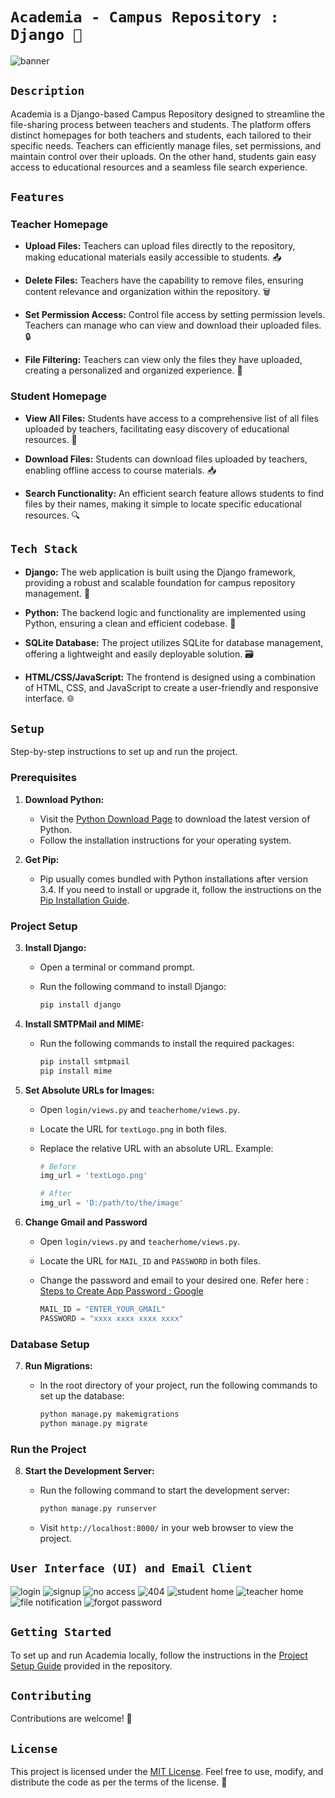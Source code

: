 # ```Academia - Campus Repository : Django 📔```

![banner](https://github.com/VishalTheHuman/Academia-Campus-Repository/assets/117697246/8409bf50-237c-4443-8eea-8af91d429926)

## ```Description```

Academia is a Django-based Campus Repository designed to streamline the file-sharing process between teachers and students. The platform offers distinct homepages for both teachers and students, each tailored to their specific needs. Teachers can efficiently manage files, set permissions, and maintain control over their uploads. On the other hand, students gain easy access to educational resources and a seamless file search experience.

## ```Features```

### Teacher Homepage

- **Upload Files:**
  Teachers can upload files directly to the repository, making educational materials easily accessible to students. 📤

- **Delete Files:**
  Teachers have the capability to remove files, ensuring content relevance and organization within the repository. 🗑️

- **Set Permission Access:**
  Control file access by setting permission levels. Teachers can manage who can view and download their uploaded files. 🔒

- **File Filtering:**
  Teachers can view only the files they have uploaded, creating a personalized and organized experience. 📂

### Student Homepage

- **View All Files:**
  Students have access to a comprehensive list of all files uploaded by teachers, facilitating easy discovery of educational resources. 👀

- **Download Files:**
  Students can download files uploaded by teachers, enabling offline access to course materials. 📥

- **Search Functionality:**
  An efficient search feature allows students to find files by their names, making it simple to locate specific educational resources. 🔍

## ```Tech Stack```

- **Django:**
  The web application is built using the Django framework, providing a robust and scalable foundation for campus repository management. 🐍

- **Python:**
  The backend logic and functionality are implemented using Python, ensuring a clean and efficient codebase. 🐍

- **SQLite Database:**
  The project utilizes SQLite for database management, offering a lightweight and easily deployable solution. 🗃️

- **HTML/CSS/JavaScript:**
  The frontend is designed using a combination of HTML, CSS, and JavaScript to create a user-friendly and responsive interface. 🌐

## ```Setup```

Step-by-step instructions to set up and run the project.

### Prerequisites

1. **Download Python:**
   - Visit the [Python Download Page](https://www.python.org/downloads/) to download the latest version of Python.
   - Follow the installation instructions for your operating system.

2. **Get Pip:**
   - Pip usually comes bundled with Python installations after version 3.4. If you need to install or upgrade it, follow the instructions on the [Pip Installation Guide](https://pip.pypa.io/en/stable/installation/).

### Project Setup

3. **Install Django:**
   - Open a terminal or command prompt.
   - Run the following command to install Django:

     ```bash
     pip install django
     ```

4. **Install SMTPMail and MIME:**
   - Run the following commands to install the required packages:

     ```bash
     pip install smtpmail
     pip install mime
     ```

5. **Set Absolute URLs for Images:**
   - Open `login/views.py` and `teacherhome/views.py`.
   - Locate the URL for `textLogo.png` in both files.
   - Replace the relative URL with an absolute URL. Example:

     ```python
     # Before
     img_url = 'textLogo.png'

     # After
     img_url = 'D:/path/to/the/image'
     ```

6. **Change Gmail and Password**
   - Open `login/views.py` and `teacherhome/views.py`.
   - Locate the URL for `MAIL_ID` and `PASSWORD` in both files.
   - Change the password and email to your desired one. Refer here : [Steps to Create App Password : Google](https://support.google.com/accounts/answer/185833?hl=en) 


     ```python
     MAIL_ID = "ENTER_YOUR_GMAIL"
     PASSWORD = "xxxx xxxx xxxx xxxx"
     ```
### Database Setup

7. **Run Migrations:**
   - In the root directory of your project, run the following commands to set up the database:

     ```bash
     python manage.py makemigrations
     python manage.py migrate
     ```

### Run the Project

8. **Start the Development Server:**
   - Run the following command to start the development server:

     ```bash
     python manage.py runserver
     ```
   - Visit `http://localhost:8000/` in your web browser to view the project.

## ```User Interface (UI) and Email Client```

![login](https://github.com/VishalTheHuman/Tic-Tac-Toe-Using-Tkinter/assets/117697246/e1cc19d3-e89e-4199-92d4-2e236e36e16c)
![signup](https://github.com/VishalTheHuman/Tic-Tac-Toe-Using-Tkinter/assets/117697246/746d7a3e-35e8-4422-816e-e49934d7da30)
![no access](https://github.com/VishalTheHuman/Tic-Tac-Toe-Using-Tkinter/assets/117697246/98723d3b-ea57-4c1b-bda8-1da757a9807d)
![404](https://github.com/VishalTheHuman/Tic-Tac-Toe-Using-Tkinter/assets/117697246/03f8e163-e4e6-4141-991b-3170f28f778e)
![student home](https://github.com/VishalTheHuman/Tic-Tac-Toe-Using-Tkinter/assets/117697246/b7705911-6fb7-45ac-abb7-df98e351f54a)
![teacher home](https://github.com/VishalTheHuman/Tic-Tac-Toe-Using-Tkinter/assets/117697246/8d3741dd-fef0-4536-aa51-2ab719f0676c)
![file notification](https://github.com/VishalTheHuman/Tic-Tac-Toe-Using-Tkinter/assets/117697246/b620667f-1ddf-406a-aaa5-aa54dbb99a4f)
![forgot password](https://github.com/VishalTheHuman/Tic-Tac-Toe-Using-Tkinter/assets/117697246/a9012cdb-f348-4c12-aa69-79dd9e2c33eb)

## ```Getting Started```

To set up and run Academia locally, follow the instructions in the [Project Setup Guide](#) provided in the repository.

## ```Contributing```

Contributions are welcome! 🤝

## ```License```

This project is licensed under the [MIT License](LICENSE). Feel free to use, modify, and distribute the code as per the terms of the license. 📄

